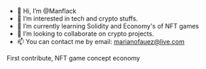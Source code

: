 - 👋 Hi, I’m @Manflack
- 👀 I’m interested in tech and crypto stuffs.
- 🌱 I’m currently learning Solidity and Economy's of NFT games
- 💞️ I’m looking to collaborate on crypto projects.
- 📫 You can contact me by email: marianofauez@live.com

First contribute, NFT game concept economy
